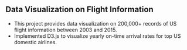 ## Data Visualization on Flight Information
-  This project provides data visualization on 200,000+ records of US flight information between 2003 and 2015.
-  Implemented D3.js to visualize yearly on-time arrival rates for top US domestic airlines.
